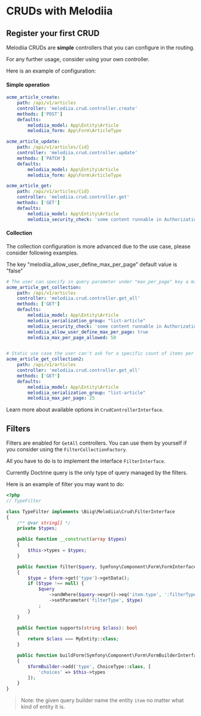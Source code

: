 CRUDs with Melodiia
===================

Register your first CRUD
------------------------

Melodiia CRUDs are **simple** controllers that you can configure in the routing.

For any further usage, consider using your own controller.

Here is an example of configuration:

#### Simple operation

```yaml
acme_article_create:
    path: /api/v1/articles
    controller: 'melodiia.crud.controller.create'
    methods: ['POST']
    defaults:
        melodiia_model: App\Entity\Article
        melodiia_form: App\Form\ArticleType

acme_article_update:
    path: /api/v1/articles/{id}
    controller: 'melodiia.crud.controller.update'
    methods: ['PATCH']
    defaults:
        melodiia_model: App\Entity\Article
        melodiia_form: App\Form\ArticleType

acme_article_get:
    path: /api/v1/articles/{id}
    controller: 'melodiia.crud.controller.get'
    methods: ['GET']
    defaults:
        melodiia_model: App\Entity\Article
        melodiia_security_check: 'some content runnable in AuthorizationChecker class'

```

#### Collection

The collection configuration is more advanced due to the use case, please consider following examples.

The key "melodiia_allow_user_define_max_per_page" default value is "false" 

```yaml
# The user can specify in query parameter under "max_per_page" key a maximum of 50 items per page
acme_article_get_collection:
    path: /api/v1/articles
    controller: 'melodiia.crud.controller.get_all'
    methods: ['GET']
    defaults:
        melodiia_model: App\Entity\Article
        melodiia_serialization_group: "list-article"
        melodiia_security_check: 'some content runnable in AuthorizationChecker class'
        melodiia_allow_user_define_max_per_page: true 
        melodiia_max_per_page_allowed: 50


# Static use case the user can't ask for a specific count of items per page. The max count of items returned will be 25
acme_article_get_collection2:
    path: /api/v1/articles
    controller: 'melodiia.crud.controller.get_all'
    methods: ['GET']
    defaults:
        melodiia_model: App\Entity\Article
        melodiia_serialization_group: "list-article"
        melodiia_max_per_page: 25
```

Learn more about available options in `CrudControllerInterface`.

Filters
-------

Filters are enabled for `GetAll` controllers. You can use them by yourself
if you consider using the `FilterCollectionFactory`.

All you have to do is to implement the interface `FilterInterface`.

Currently Doctrine query is the only type of query managed by the filters.

Here is an example of filter you may want to do:

```php
<?php
// TypeFilter

class TypeFilter implements \Biig\Melodiia\Crud\FilterInterface
{
    /** @var string[] */
    private $types;

    public function __construct(array $types)
    {
        $this->types = $types;
    }

    public function filter($query, Symfony\Component\Form\FormInterface $form): void
    {
        $type = $form->get('type')->getData();
        if ($type !== null) {
            $query
                ->andWhere($query->expr()->eq('item.type', ':filterType'))
                ->setParameter('filterType', $type)
            ;
        }
    }

    public function supports(string $class): bool
    {
        return $class === MyEntity::class;
    }

    public function buildForm(Symfony\Component\Form\FormBuilderInterface $formBuilder): void
    {
        $formBuilder->add('type', ChoiceType::class, [
            'choices' => $this->types            
        ]); 
    }
}

```

> Note: the given query builder name the entity `item` no matter what kind of entity it is.
